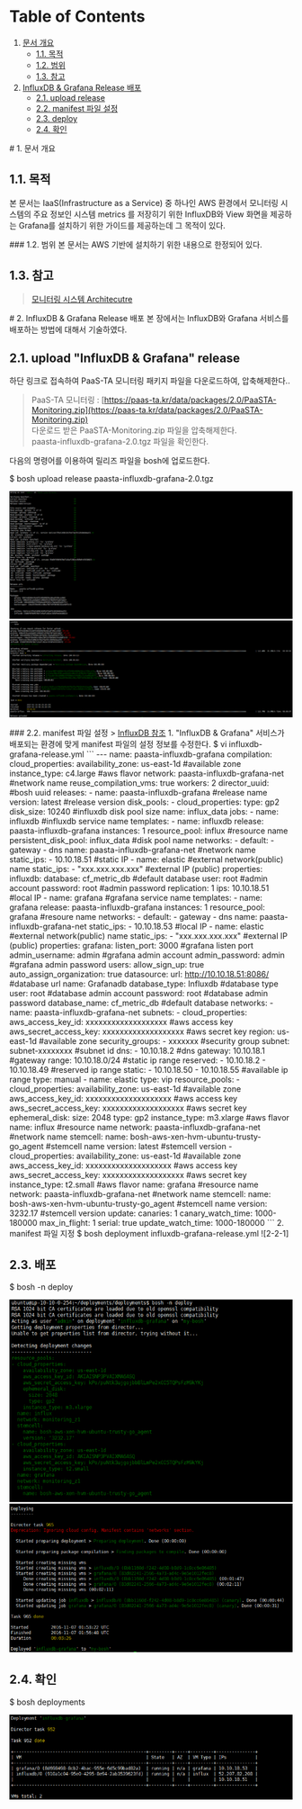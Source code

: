 # Table of Contents

1. [문서 개요](paas-ta-influxdb-grafana-aws-_v1.0.md#1)
   * [1.1. 목적](paas-ta-influxdb-grafana-aws-_v1.0.md#2)
   * [1.2. 범위](paas-ta-influxdb-grafana-aws-_v1.0.md#3)
   * [1.3. 참고](paas-ta-influxdb-grafana-aws-_v1.0.md#4)
2. [InfluxDB & Grafana Release 배포](paas-ta-influxdb-grafana-aws-_v1.0.md#5)
   * [2.1.  upload release](paas-ta-influxdb-grafana-aws-_v1.0.md#6)
   * [2.2.  manifest 파일 설정](paas-ta-influxdb-grafana-aws-_v1.0.md#7)
   * [2.3.  deploy](paas-ta-influxdb-grafana-aws-_v1.0.md#8)
   * [2.4.  확인](paas-ta-influxdb-grafana-aws-_v1.0.md#9)

 \# 1. 문서 개요

## 1.1. 목적

본 문서는 IaaS\(Infrastructure as a Service\) 중 하나인 AWS 환경에서 모니터링 시스템의 주요 정보인 시스템 metrics 를 저장히기 위한 InfluxDB와 View 화면을 제공하는 Grafana를 설치하기 위한 가이드를 제공하는데 그 목적이 있다.

 \#\#\# 1.2. 범위 본 문서는 AWS 기반에 설치하기 위한 내용으로 한정되어 있다.

## 1.3. 참고

> [모니터링 시스템 Architecutre](https://github.com/OpenPaaSRnD/Documents-PaaSTA-2.0/blob/master/Use-Guide/PaaS-TA%20%EB%AA%A8%EB%8B%88%ED%84%B0%EB%A7%81%20%EC%8B%9C%EC%8A%A4%ED%85%9C%20Architecture.md)

 \# 2. InfluxDB & Grafana Release 배포 본 장에서는 InfluxDB와 Grafana 서비스를 배포하는 방법에 대해서 기술하였다.

## 2.1.  upload "InfluxDB & Grafana" release

하단 링크로 접속하여 PaaS-TA 모니터링 패키지 파일을 다운로드하여, 압축해제한다..

> PaaS-TA 모니터링 : [https://paas-ta.kr/data/packages/2.0/PaaSTA-Monitoring.zip](https://paas-ta.kr/data/packages/2.0/PaaSTA-Monitoring.zip)   
>  다운로드 받은 PaaSTA-Monitoring.zip 파일을 압축해제한다.   
>  paasta-influxdb-grafana-2.0.tgz 파일을 확인한다.

다음의 명령어를 이용하여 릴리즈 파일을 bosh에 업로드한다.

$ bosh upload release paasta-influxdb-grafana-2.0.tgz

![](../../../.gitbook/assets/2-1-1%20%2821%29.png) ![](../../../.gitbook/assets/2-1-2%20%2814%29.png)

 \#\#\# 2.2. manifest 파일 설정 &gt; [InfluxDB 참조](https://github.com/OpenPaaSRnD/Documents-PaaSTA-2.0/blob/master/Use-Guide/PaaS-TA%20%EB%AA%A8%EB%8B%88%ED%84%B0%EB%A7%81%20DB%20%EB%B0%8F%20Metrics%20%EA%B0%80%EC%9D%B4%EB%93%9C.md) 1. "InfluxDB & Grafana" 서비스가 배포되는 환경에 맞게 manifest 파일의 설정 정보를 수정한다. $ vi influxdb-grafana-release.yml \`\`\` --- name: paasta-influxdb-grafana compilation: cloud\_properties: availability\_zone: us-east-1d \#available zone instance\_type: c4.large \#aws flavor network: paasta-influxdb-grafana-net \#network name reuse\_compilation\_vms: true workers: 2 director\_uuid:  \#bosh uuid releases: - name: paasta-influxdb-grafana \#release name version: latest \#release version disk\_pools: - cloud\_properties: type: gp2 disk\_size: 10240 \#influxdb disk pool size name: influx\_data jobs: - name: influxdb \#influxdb service name templates: - name: influxdb release: paasta-influxdb-grafana instances: 1 resource\_pool: influx \#resource name persistent\_disk\_pool: influx\_data \#disk pool name networks: - default: - gateway - dns name: paasta-influxdb-grafana-net \#network name static\_ips: - 10.10.18.51 \#static IP - name: elastic \#external network\(public\) name static\_ips: - "xxx.xxx.xxx.xxx" \#external IP \(public\) properties: influxdb: database: cf\_metric\_db \#default database user: root \#admin account password: root \#admin password replication: 1 ips: 10.10.18.51 \#local IP - name: grafana \#grafana service name templates: - name: grafana release: paasta-influxdb-grafana instances: 1 resource\_pool: grafana \#resoure name networks: - default: - gateway - dns name: paasta-influxdb-grafana-net static\_ips: - 10.10.18.53 \#local IP - name: elastic \#external network\(public\) name static\_ips: - "xxx.xxx.xxx.xxx" \#external IP \(public\) properties: grafana: listen\_port: 3000 \#grafana listen port admin\_username: admin \#grafana admin account admin\_password: admin \#grafana admin password users: allow\_sign\_up: true auto\_assign\_organization: true datasource: url: http://10.10.18.51:8086/ \#database url name: Grafanadb database\_type: Influxdb \#database type user: root \#database admin account password: root \#database admin password database\_name: cf\_metric\_db \#default database networks: - name: paasta-influxdb-grafana-net subnets: - cloud\_properties: aws\_access\_key\_id: xxxxxxxxxxxxxxxxxxx \#aws access key aws\_secret\_access\_key: xxxxxxxxxxxxxxxxxxx \#aws secret key region: us-east-1d \#available zone security\_groups: - xxxxxxx \#security group subnet: subnet-xxxxxxxx \#subnet id dns: - 10.10.18.2 \#dns gateway: 10.10.18.1 \#gateway range: 10.10.18.0/24 \#static ip range reserved: - 10.10.18.2 - 10.10.18.49 \#reserved ip range static: - 10.10.18.50 - 10.10.18.55 \#available ip range type: manual - name: elastic type: vip resource\_pools: - cloud\_properties: availability\_zone: us-east-1d \#available zone aws\_access\_key\_id: xxxxxxxxxxxxxxxxxxxx \#aws access key aws\_secret\_access\_key: xxxxxxxxxxxxxxxxxxx \#aws secret key ephemeral\_disk: size: 2048 type: gp2 instance\_type: m3.xlarge \#aws flavor name: influx \#resource name network: paasta-influxdb-grafana-net \#network name stemcell: name: bosh-aws-xen-hvm-ubuntu-trusty-go\_agent \#stemcell name version: latest \#stemcell version - cloud\_properties: availability\_zone: us-east-1d \#available zone aws\_access\_key\_id: xxxxxxxxxxxxxxxxxxxx \#aws access key aws\_secret\_access\_key: xxxxxxxxxxxxxxxxxxx \#aws secret key instance\_type: t2.small \#aws flavor name: grafana \#resource name network: paasta-influxdb-grafana-net \#network name stemcell: name: bosh-aws-xen-hvm-ubuntu-trusty-go\_agent \#stemcell name version: 3232.17 \#stemcell version update: canaries: 1 canary\_watch\_time: 1000-180000 max\_in\_flight: 1 serial: true update\_watch\_time: 1000-180000 \`\`\` 2. manifest 파일 지정 $ bosh deployment influxdb-grafana-release.yml !\[2-2-1\]

## 2.3.  배포

$ bosh -n deploy

![](../../../.gitbook/assets/2-3-1%20%2826%29.png) ![](../../../.gitbook/assets/2-3-2%20%2812%29.png)

## 2.4.  확인

$ bosh deployments

![](../../../.gitbook/assets/2-4-1%20%2813%29.png)

